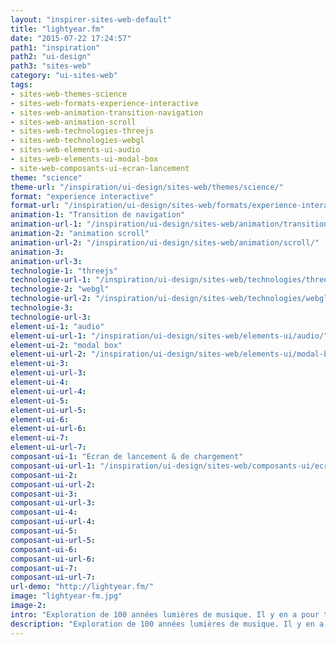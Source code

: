 ```yaml
---
layout: "inspirer-sites-web-default"
title: "lightyear.fm"
date: "2015-07-22 17:24:57"
path1: "inspiration"
path2: "ui-design"
path3: "sites-web"
category: "ui-sites-web"
tags:
- sites-web-themes-science
- sites-web-formats-experience-interactive
- sites-web-animation-transition-navigation
- sites-web-animation-scroll
- sites-web-technologies-threejs
- sites-web-technologies-webgl
- sites-web-elements-ui-audio
- sites-web-elements-ui-modal-box
- site-web-composants-ui-ecran-lancement
theme: "science"
theme-url: "/inspiration/ui-design/sites-web/themes/science/"
format: "experience interactive"
format-url: "/inspiration/ui-design/sites-web/formats/experience-interactive/"
animation-1: "Transition de navigation"
animation-url-1: "/inspiration/ui-design/sites-web/animation/transition-navigation/"
animation-2: "animation scroll"
animation-url-2: "/inspiration/ui-design/sites-web/animation/scroll/"
animation-3:
animation-url-3:
technologie-1: "threejs"
technologie-url-1: "/inspiration/ui-design/sites-web/technologies/threejs/"
technologie-2: "webgl"
technologie-url-2: "/inspiration/ui-design/sites-web/technologies/webgl/"
technologie-3:
technologie-url-3:
element-ui-1: "audio"
element-ui-url-1: "/inspiration/ui-design/sites-web/elements-ui/audio/"
element-ui-2: "modal box"
element-ui-url-2: "/inspiration/ui-design/sites-web/elements-ui/modal-box/"
element-ui-3:
element-ui-url-3:
element-ui-4:
element-ui-url-4:
element-ui-5:
element-ui-url-5:
element-ui-6:
element-ui-url-6:
element-ui-7:
element-ui-url-7:
composant-ui-1: "Ecran de lancement & de chargement"
composant-ui-url-1: "/inspiration/ui-design/sites-web/composants-ui/ecran-lancement/"
composant-ui-2:
composant-ui-url-2:
composant-ui-3:
composant-ui-url-3:
composant-ui-4:
composant-ui-url-4:
composant-ui-5:
composant-ui-url-5:
composant-ui-6:
composant-ui-url-6:
composant-ui-7:
composant-ui-url-7:
url-demo: "http://lightyear.fm/"
image: "lightyear-fm.jpg"
image-2:
intro: "Exploration de 100 années lumières de musique. Il y en a pour tous les goûts."
description: "Exploration de 100 années lumières de musique. Il y en a pour tous les goûts."
---
```

